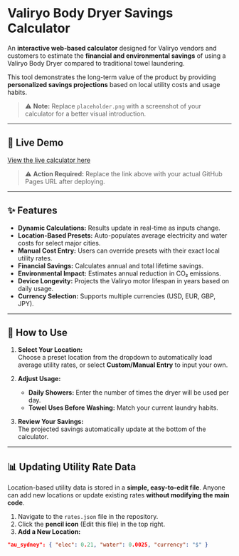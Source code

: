 # Valiryo Body Dryer Savings Calculator

An **interactive web-based calculator** designed for Valiryo vendors and customers to estimate the **financial and environmental savings** of using a Valiryo Body Dryer compared to traditional towel laundering.  

This tool demonstrates the long-term value of the product by providing **personalized savings projections** based on local utility costs and usage habits.  

> ⚠️ **Note:** Replace `placeholder.png` with a screenshot of your calculator for a better visual introduction.

---

## 🚀 Live Demo

[View the live calculator here](https://17yo17.github.io/valiryo-savings-calculator/)

> ⚠️ **Action Required:** Replace the link above with your actual GitHub Pages URL after deploying.

---

## ✨ Features

- **Dynamic Calculations:** Results update in real-time as inputs change.  
- **Location-Based Presets:** Auto-populates average electricity and water costs for select major cities.  
- **Manual Cost Entry:** Users can override presets with their exact local utility rates.  
- **Financial Savings:** Calculates annual and total lifetime savings.  
- **Environmental Impact:** Estimates annual reduction in CO₂ emissions.  
- **Device Longevity:** Projects the Valiryo motor lifespan in years based on daily usage.  
- **Currency Selection:** Supports multiple currencies (USD, EUR, GBP, JPY).  

---

## 🔧 How to Use

1. **Select Your Location:**  
   Choose a preset location from the dropdown to automatically load average utility rates, or select **Custom/Manual Entry** to input your own.  

2. **Adjust Usage:**  
   - **Daily Showers:** Enter the number of times the dryer will be used per day.  
   - **Towel Uses Before Washing:** Match your current laundry habits.  

3. **Review Your Savings:**  
   The projected savings automatically update at the bottom of the calculator.  

---

## 📊 Updating Utility Rate Data

Location-based utility data is stored in a **simple, easy-to-edit file**. Anyone can add new locations or update existing rates **without modifying the main code**.  

1. Navigate to the `rates.json` file in the repository.  
2. Click the **pencil icon** (Edit this file) in the top right.  
3. **Add a New Location:**  

```json
"au_sydney": { "elec": 0.21, "water": 0.0025, "currency": "$" }
